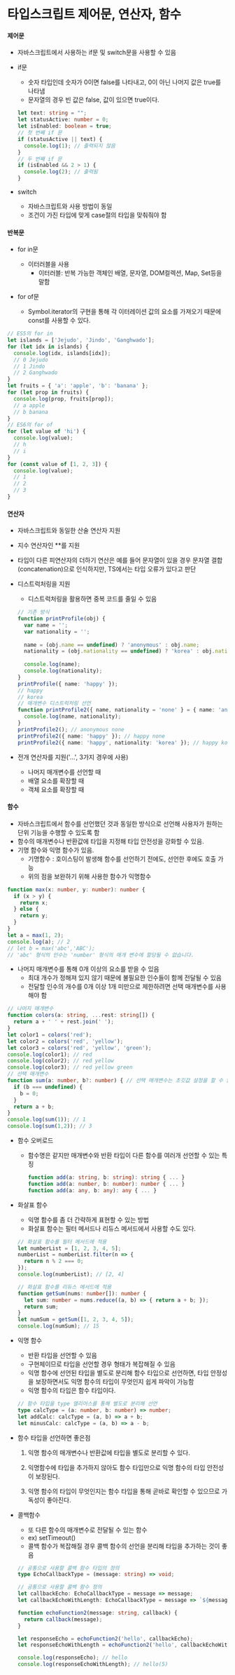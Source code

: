 # 타입스크립트 제어문, 연산자, 함수



#### 제어문

- 자바스크립트에서 사용하는 if문 및 switch문을 사용할 수 있음

- if문

  - 숫자 타입인데 숫자가 0이면 false를 나타내고, 0이 아닌 나머지 값은 true를 나타냄
  - 문자열의 경우 빈 값은 false, 값이 있으면 true이다. 

  ```typescript
  let text: string = ""; 
  let statusActive: number = 0; 
  let isEnabled: boolean = true;  
  // 첫 번째 if 문 
  if (statusActive || text) {   
    console.log(1); // 출력되지 않음 
  }  
  // 두 번째 if 문 
  if (isEnabled && 2 > 1) {   
    console.log(2); // 출력됨 
  }
  ```

- switch

  - 자바스크립트와 사용 방법이 동일
  - 조건이 가진 타입에 맞게 case절의 타입을 맞춰줘야 함



#### 반복문

- for in문
  - 이터러블을 사용
    - 이터러블: 반복 가능한 객체인 배열, 문자열, DOM컬렉션, Map, Set등을 말함

- for of문
  - Symbol.iterator의 구현을 통해 각 이터레이션 값의 요소를 가져오기 때문에 const를 사용할 수 있다.

```typescript
// ES5의 for in
let islands = ['Jejudo', 'Jindo', 'Ganghwado'];
for (let idx in islands) {
  console.log(idx, islands[idx]); 
  // 0 Jejudo  
  // 1 Jindo
  // 2 Ganghwado
}
let fruits = { 'a': 'apple', 'b': 'banana' };
for (let prop in fruits) {
  console.log(prop, fruits[prop]); 
  // a apple  
  // b banana
}
// ES6의 for of
for (let value of 'hi') {
  console.log(value);
  // h
  // i
}
for (const value of [1, 2, 3]) {
  console.log(value);
  // 1
  // 2
  // 3
}
```



#### 연산자

- 자바스크립트와 동일한 산술 연산자 지원

- 지수 연산자인 **를 지원

- 타입이 다른 피연산자의 더하기 연산은 예를 들어 문자열이 있을 경우 문자열 결합(concatenation)으로 인식하지만, TS에서는 타입 오류가 있다고 판단

- 디스트럭처링을 지원

  - 디스트럭처링을 활용하면 중복 코드를 줄일 수 있음

  ```typescript
  // 기존 방식
  function printProfile(obj) {
    var name = '';
    var nationality = '';
    
    name = (obj.name == undefined) ? 'anonymous' : obj.name;
    nationality = (obj.nationality == undefined) ? 'korea' : obj.nationality;
    
    console.log(name);
    console.log(nationality);
  }
  printProfile({ name: 'happy' });
  // happy
  // korea
  // 매개변수 디스트럭처링 선언
  function printProfile2({ name, nationality = 'none' } = { name: 'anonymous' }) {
    console.log(name, nationality);
  }
  printProfile2(); // anonymous none
  printProfile2({ name: 'happy' }); // happy none
  printProfile2({ name: 'happy', nationality: 'korea' }); // happy korea
  ```

- 전개 연산자를 지원('...', 3가지 경우에 사용)

  - 나머지 매개변수를 선언할 때
  - 배열 요소를 확장할 때
  - 객체 요소를 확장할 때

#### 함수

- 자바스크립트에서 함수를 선언했던 것과 동일한 방식으로 선언해 사용자가 원하는 단위 기능을 수행할 수 있도록 함
- 함수의 매개변수나 반환값에 타입을 지정해 타입 안전성을 강화할 수 있음.
- 기명 함수와 익명 함수가 있음.
  - 기명함수 : 호이스팅이 발생해 함수를 선언하기 전에도, 선언한 후에도 호출 가능
  - 위의 점을 보완하기 위해 사용한 함수가 익명함수

```typescript
function max(x: number, y: number): number {
  if (x > y) {
    return x;
  } else {
    return y;
  }
}
let a = max(1, 2);
console.log(a); // 2
// let b = max('abc','ABC');
// 'abc' 형식의 인수는 'number' 형식의 매개 변수에 할당될 수 없습니다.
```

- 나머지 매개변수를 통해 0개 이상의 요소를 받을 수 있음
  - 최대 개수가 정해져 있지 않기 때문에 불필요한 인수들이 함께 전달될 수 있음
  - 전달할 인수의 개수를 0개 이상 1개 미만으로 제한하려면 선택 매개변수를 사용해야 함

```typescript
// 나머지 매개변수
function colors(a: string, ...rest: string[]) {
  return a + ' ' + rest.join(' ');
}
let color1 = colors('red');
let color2 = colors('red', 'yellow');
let color3 = colors('red', 'yellow', 'green');
console.log(color1); // red
console.log(color2); // red yellow
console.log(color3); // red yellow green
// 선택 매개변수
function sum(a: number, b?: number) { // 선택 매개변수는 초깃값 설정을 할 수 없음
  if (b === undefined) {
    b = 0;
  }
  return a + b;
}
console.log(sum(1)); // 1
console.log(sum(1,2)); // 3
```

- 함수 오버로드

  - 함수명은 같지만 매개변수와 반환 타입이 다른 함수를 여러개 선언할 수 있는 특징

    ```typescript
    function add(a: string, b: string): string { ... }
    function add(a: number, b: number): number { ... }
    function add(a: any, b: any): any { ... }
    ```

- 화살표 함수

  - 익명 함수를 좀 더 간략하게 표현할 수 있는 방법
  - 화살표 함수는 필터 메서드나 리듀스 메서드에서 사용할 수도 있다.

  ```typescript
  // 화살표 함수를 필터 메서드에 적용
  let numberList = [1, 2, 3, 4, 5];
  numberList = numberList.filter(n => {
    return n % 2 === 0;
  });
  console.log(numberList); // [2, 4]
  
  // 화살표 함수를 리듀스 메서드에 적용
  function getSum(nums: number[]): number {
    let sum: number = nums.reduce((a, b) => { return a + b; });
    return sum;
  }
  let numSum = getSum([1, 2, 3, 4, 5]);
  console.log(numSum); // 15
  ```

- 익명 함수

  - 반환 타입을 선언할 수 있음
  - 구현체이므로 타입을 선언할 경우 형태가 복잡해질 수 있음
  - 익명 함수에 선언된 타입을 별도로 분리해 함수 타입으로 선언하면, 타입 안정성을 보장하면서도 익명 함수의 타입이 무엇인지 쉽게 파악이 가능함
  - 익명 함수의 타입은 함수 타입이다.

  ```typescript
  // 함수 타입을 type 앨리어스를 통해 별도로 분리해 선언
  type calcType = (a: number, b: number) => number;
  let addCalc: calcType = (a, b) => a + b;
  let minusCalc: calcType = (a, b) => a - b;
  ```

  

- 함수 타입을 선언하면 좋은점

  1. 익명 함수의 매개변수나 반환값에 타입을 별도로 분리할 수 있다.

  2. 익명함수에 타입을 추가하지 않아도 함수 타입만으로 익명 함수의 타입 안전성이 보장된다.

  3. 익명 함수의 타입이 무엇인지는 함수 타입을 통해 곧바로 확인할 수 있으므로 가독성이 좋아진다.

     

- 콜백함수

  - 또 다른 함수의 매개변수로 전달될 수 있는 함수
  - ex) setTimeout()
  - 콜백 함수가 복잡해질 경우 콜백 함수의 선언을 분리해 타입을 추가하는 것이 좋음

  ```typescript
  // 공통으로 사용할 콜백 함수 타입의 정의
  type EchoCallbackType = (message: string) => void;
  
  // 공통으로 사용할 콜백 함수 정의
  let callbackEcho: EchoCallbackType = message => message;
  let callbackEchoWithLength: EchoCallbackType = message => `${message}(${message.length})`;
  
  function echoFunction2(message: string, callback) {
    return callback(message);
  }
  
  let responseEcho = echoFunction2('hello', callbackEcho);
  let responseEchoWithLength = echoFunction2('hello', callbackEchoWithLength);
  
  console.log(responseEcho); // hello
  console.log(responseEchoWithLength); // hello(5)
  
  ```

  

